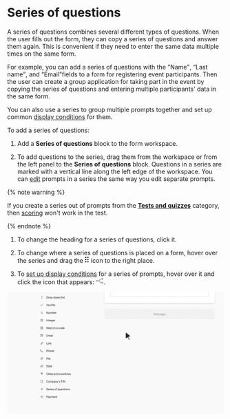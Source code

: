 # Series of questions

A series of questions combines several different types of questions. When the user fills out the form, they can copy a series of questions and answer them again. This is convenient if they need to enter the same data multiple times on the same form.

For example, you can add a series of questions with the <q>Name</q>, <q>Last name</q>, and <q>Email</q>fields to a form for registering event participants. Then the user can create a group application for taking part in the event by copying the series of questions and entering multiple participants' data in the same form.

You can also use a series to group multiple prompts together and set up common [display conditions](../add-questions.md#conditions) for them.

To add a series of questions:

1. Add a **Series of questions** block to the form workspace.

1. To add questions to the series, drag them from the workspace or from the left panel to the **Series of questions** block.  Questions in a series are marked with a vertical line along the left edge of the workspace. You can [edit](../add-questions.md#params) prompts in a series the same way you edit separate prompts.

{% note warning %}

If you create a series out of prompts from the [**Tests and quizzes**](tests-ref.md) category, then [scoring](../tests.md#test-result) won't work in the test.

{% endnote %}

1. To change the heading for a series of questions, click it.

1. To change where a series of questions is placed on a form, hover over the series and drag the ![](../../_assets/forms/drag-series.png) icon to the right place.

1. To [set up display conditions](../add-questions.md#conditions) for a series of prompts, hover over it and click the icon that appears: ![](../../_assets/forms/conditions.png).

![](../../_assets/forms/tutorial-series.gif)

